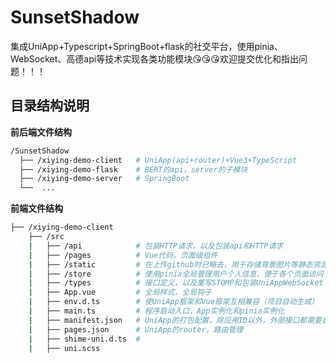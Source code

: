 # SunsetShadow
集成UniApp+Typescript+SpringBoot+flask的社交平台，使用pinia、WebSocket、高德api等技术实现各类功能模块😘😘😘欢迎提交优化和指出问题！！！

## 目录结构说明
**前后端文件结构**
```bash
/SunsetShadow
  ├── /xiying-demo-client   # UniApp(api+router)+Vue3+TypeScript
  ├── /xiying-demo-flask    # BERT的api，server的子模块
  ├── /xiying-demo-server   # SpringBoot
  └──  ...
```

**前端文件结构**
```bash
├── /xiying-demo-client
    ├── /src
    |   ├── /api            # 包装HTTP请求，以及包装api和HTTP请求
    |   ├── /pages          # Vue代码，页面级组件
    |   ├── /static         # 在上传github时已略去，用于存储背景图片等静态资源，可自定义
    |   ├── /store          # 使用pinia全局管理用户个人信息，便于各个页面访问
    |   ├── /types          # 接口定义，以及重写STOMP和包装UniAppWebSocket
    |   ├── App.vue         # 全局样式，全局钩子
    |   ├── env.d.ts        # 使UniApp框架和Vue框架互相兼容（项目自动生成）
    |   ├── main.ts         # 程序启动入口，App实例化和pinia实例化
    |   ├── manifest.json   # UniApp的打包配置，除应用ID以外，外部接口都需要自己重新申请
    |   ├── pages.json      # UniApp的router，路由管理
    |   ├── shime-uni.d.ts  # 
    |   ├── uni.scss
    
    



